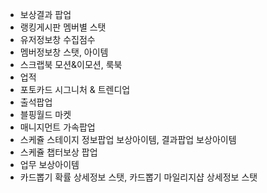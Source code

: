 
- 보상결과 팝업
- 랭킹게시판 멤버별 스탯
- 유저정보창 수집점수
- 멤버정보창 스탯, 아이템
- 스크랩북 모션&이모션, 룩북
- 업적
- 포토카드 시그니처 & 트렌디업
- 출석팝업
- 블핑월드 마켓
- 매니지먼트 가속팝업
- 스케쥴 스테이지 정보팝업 보상아이템, 결과팝업 보상아이템
- 스케쥴 챕터보상 팝업
- 업무 보상아이템
- 카드뽑기 확률 상세정보 스탯, 카드뽑기 마일리지샵 상세정보 스탯